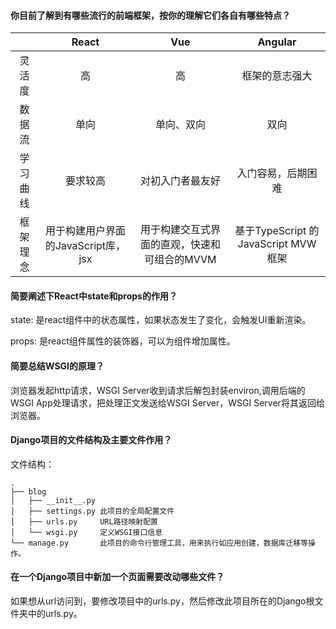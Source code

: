 #### 你目前了解到有哪些流行的前端框架，按你的理解它们各自有哪些特点？

|          |                React                |                     Vue                      |               Angular               |
| :------: | :---------------------------------: | :------------------------------------------: | :---------------------------------: |
|  灵活度  |                 高                  |                      高                      |           框架的意志强大            |
|  数据流  |                单向                 |                  单向、双向                  |                双向                 |
| 学习曲线 |              要求较高               |               对初入门者最友好               |         入门容易，后期困难          |
| 框架理念 | 用于构建用户界面的JavaScript库，jsx | 用于构建交互式界面的直观，快速和可组合的MVVM | 基于TypeScript 的JavaScript MVW框架 |



#### 简要阐述下React中state和props的作用？

state:  是react组件中的状态属性，如果状态发生了变化，会触发UI重新渲染。

props: 是react组件属性的装饰器，可以为组件增加属性。

#### 简要总结WSGI的原理？

浏览器发起http请求，WSGI Server收到请求后解包封装environ,调用后端的WSGI App处理请求，把处理正文发送给WSGI Server，WSGI Server将其返回给浏览器。

#### Django项目的文件结构及主要文件作用？

文件结构：

```shell
.
├── blog
│   ├── __init__.py 
│   ├── settings.py 此项目的全局配置文件
│   ├── urls.py 	URL路径映射配置
│   └── wsgi.py 	定义WSGI接口信息
└── manage.py 		此项目的命令行管理工具，用来执行如应用创建，数据库迁移等操作。
```



#### 在一个Django项目中新加一个页面需要改动哪些文件？ 

如果想从url访问到，要修改项目中的urls.py，然后修改此项目所在的Django根文件夹中的urls.py。